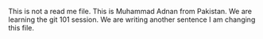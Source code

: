 This is not a read me file.
This is Muhammad Adnan from Pakistan.
We are learning the git 101 session.
We are writing another sentence 
I am changing this file.
